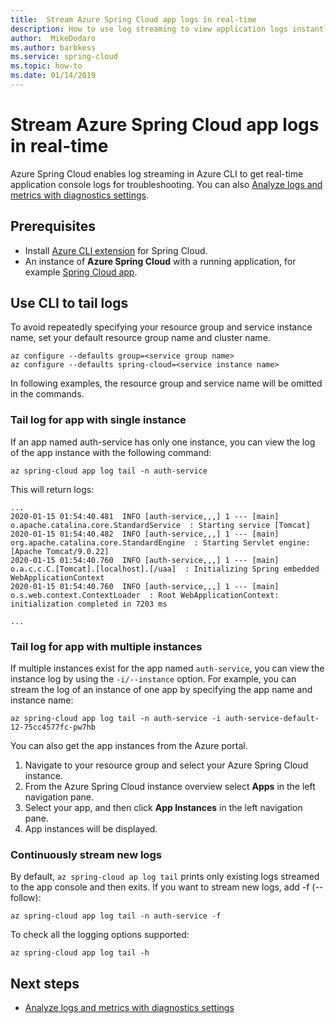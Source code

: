 ```yaml
---
title:  Stream Azure Spring Cloud app logs in real-time
description: How to use log streaming to view application logs instantly 
author:  MikeDodaro
ms.author: barbkess
ms.service: spring-cloud
ms.topic: how-to
ms.date: 01/14/2019
---
```


# Stream Azure Spring Cloud app logs in real-time
Azure Spring Cloud enables log streaming in Azure CLI to get real-time application console logs for troubleshooting. You can also [Analyze logs and metrics with diagnostics settings](./diagnostic-services.md).

## Prerequisites

* Install [Azure CLI extension](https://docs.microsoft.com/azure/spring-cloud/spring-cloud-quickstart-launch-app-cli#install-the-azure-cli-extension) for Spring Cloud.
* An instance of **Azure Spring Cloud** with a running application, for example [Spring Cloud app](./spring-cloud-quickstart-launch-app-cli.md).

## Use CLI to tail logs

To avoid repeatedly specifying your resource group and service instance name, set your default resource group name and cluster name.
```
az configure --defaults group=<service group name>
az configure --defaults spring-cloud=<service instance name>
```
In following examples, the resource group and service name will be omitted in the commands.

### Tail log for app with single instance
If an app named auth-service has only one instance, you can view the log of the app instance with the following command:
```
az spring-cloud app log tail -n auth-service
```
This will return logs:
```
...
2020-01-15 01:54:40.481  INFO [auth-service,,,] 1 --- [main] o.apache.catalina.core.StandardService  : Starting service [Tomcat]
2020-01-15 01:54:40.482  INFO [auth-service,,,] 1 --- [main] org.apache.catalina.core.StandardEngine  : Starting Servlet engine: [Apache Tomcat/9.0.22]
2020-01-15 01:54:40.760  INFO [auth-service,,,] 1 --- [main] o.a.c.c.C.[Tomcat].[localhost].[/uaa]  : Initializing Spring embedded WebApplicationContext
2020-01-15 01:54:40.760  INFO [auth-service,,,] 1 --- [main] o.s.web.context.ContextLoader  : Root WebApplicationContext: initialization completed in 7203 ms

...
```

### Tail log for app with multiple instances
If multiple instances exist for the app named `auth-service`, you can view the instance log by using the `-i/--instance` option. For example, you can stream the log of an instance of one app by specifying the app name and instance name:

```
az spring-cloud app log tail -n auth-service -i auth-service-default-12-75cc4577fc-pw7hb
```
You can also get the app instances from the Azure portal. 
1. Navigate to your resource group and select your Azure Spring Cloud instance.
1. From the Azure Spring Cloud instance overview select **Apps** in the left navigation pane.
1. Select your app, and then click **App Instances** in the left navigation pane. 
1. App instances will be displayed.

### Continuously stream new logs
By default, `az spring-cloud ap log tail` prints only existing logs streamed to the app console and then exits. If you want to stream new logs, add -f (--follow):  

```
az spring-cloud app log tail -n auth-service -f
``` 
To check all the logging options supported:
``` 
az spring-cloud app log tail -h 
```

## Next steps

* [Analyze logs and metrics with diagnostics settings](./diagnostic-services.md)

 





